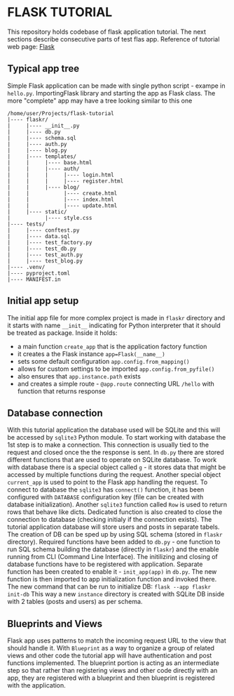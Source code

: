 # FLASK TUTORIAL
This repository holds codebase of flask application tutorial.
The next sections describe consecutive parts of test flas app.
Reference of tutorial web page: 
[Flask](https://flask.palletsprojects.com/en/3.0.x/tutorial/)

## Typical app tree
Simple Flask application can be made with single python script - exampe in 
`hello.py`. ImportingFlask library and starting the app as Flask class. The 
more "complete" app may have a tree looking similar to this one
```
/home/user/Projects/flask-tutorial
|---- flaskr/
|     |---- __init__.py
|     |---- db.py
|     |---- schema.sql
|     |---- auth.py
|     |---- blog.py
|     |---- templates/
|     |     |---- base.html
|     |     |---- auth/
|     |     |     |---- login.html
|     |     |     |---- register.html
|     |     |---- blog/
|     |           |---- create.html
|     |           |---- index.html
|     |           |---- update.html
|     |---- static/
|           |---- style.css
|---- tests/
|     |---- conftest.py
|     |---- data.sql
|     |---- test_factory.py
|     |---- test_db.py
|     |---- test_auth.py
|     |---- test_blog.py
|---- .venv/
|---- pyproject.toml
|---- MANIFEST.in
```

## Initial app setup
The initial app file for more complex project is made in `flaskr` directory
and it starts with name `__init__` indicating for Python interpreter that it
should be treated as package. Inside it holds:
- a main function `create_app` that is the application factory function
- it creates a the Flask instance `app=Flask(__name__)`
- sets some default configuration `app.config.from_mapping()`
- allows for custom settings to be imported `app.config.from_pyfile()`
- also ensures that `app.instance.path` exists
- and creates a simple route - `@app.route` connecting URL `/hello` with 
  function that returns response

## Database connection
With this tutorial application the database used will be SQLite and this will
be accessed by `sqlite3` Python module. To start working with database the 1st
step is to make a connection. This connection is usually tied to the request
and closed once the the response is sent.
In `db.py` there are stored different functions that are used to operate on
SQLite database. To work with database there is a special object called `g` -
it stores data that might be accessed by multiple functions during the request.
Another special object `current_app` is used to point to the Flask app handling
the request. To connect to database the `sqlite3` has `connect()` function, it
has been configured with `DATABASE` configuration key (file can be created 
with database initialization). Another `sqlite3` function called `Row` is used
to return rows that behave like dicts. Dedicated function is also created to
close the connection to database (checking initialy if the connection exists).
The tutorial application database will store users and posts in separate 
tabels. The creation of DB can be sped up by using SQL schema (stored in 
`flaskr` directory). Required functions have been added to `db.py` - one 
function to run SQL schema building the database (directly in `flaskr`) and
the enable running from CLI (Command Line Interface). The initilizing and 
closing of database functions have to be registered with application. Separate
function has been created to enable it - `init_app(app)` in `db.py`. The new
function is then imported to app initialization function and invoked there.
The new command that can be run to initialize DB: `flask --app flaskr init-db`
This way a new `instance` directory is created with SQLite DB inside with 2
tables (posts and users) as per schema.

## Blueprints and Views
Flask app uses patterns to match the incoming request URL to the view that
should handle it. With `Blueprint` as a way to organize a group of related 
views and other code the tutorial app will have authentication and post 
functions implemented. The blueprint portion is acting as an intermediate 
step so that rather than registering views and other code directly with an 
app, they are registered with a blueprint and then blueprint is registered 
with the application.